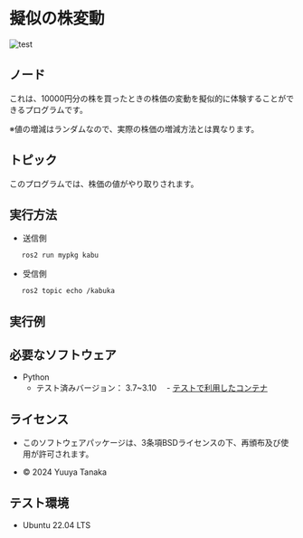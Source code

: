 # 擬似の株変動
![test](https://github.com/yuuya1086/mypkg/actions/workflows/test.yml/badge.svg)

## ノード

これは、10000円分の株を買ったときの株価の変動を擬似的に体験することができるプログラムです。<br>

※値の増減はランダムなので、実際の株価の増減方法とは異なります。

## トピック

このプログラムでは、株価の値がやり取りされます。

## 実行方法

- 送信側
```bash
   ros2 run mypkg kabu
```

- 受信側
```bash
   ros2 topic echo /kabuka
```

## 実行例

## 必要なソフトウェア

- Python
  - テスト済みバージョン： 3.7~3.10
　- [テストで利用したコンテナ](https://hub.docker.com/repository/docker/ryuichiueda/ubuntu22.04-ros2)

## ライセンス

- このソフトウェアパッケージは、3条項BSDライセンスの下、再頒布及び使用が許可されます。

- © 2024 Yuuya Tanaka

## テスト環境
- Ubuntu 22.04 LTS



　　　　　
　
　　　　
